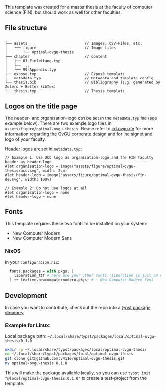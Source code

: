 This template was created for a master thesis at the faculty of computer science (FIN), but should work as well for other faculties.

## File structure
```
.
├── assets                          // Images, CSV-Files, etc. 
│   └── figure                      // Image files
│       └── optimal-ovgu-thesis    
├── chapter                         // Content
│   ├── 01-Einleitung.typ
│   ├── ...
│   └── 99-Appendix.typ
├── expose.typ                      // Exposé template
├── metadata.typ                    // Metadata and template config
├── thesis.bib                      // Bibliography (e.g. generated by Zotero + Better BibTex)
└── thesis.typ                      // Thesis template
```

## Logos on the title page
The header- and organisation-logo can be set in the `metadata.typ` file (see example below). There are two example logo files in `assets/figure/optimal-ovgu-thesis`. Please refer to [cd.ovgu.de](https://www.cd.ovgu.de/Fakult%C3%A4ten.html) for more information regarding the OvGU corporate design and for the signet and logo of your faculty.

Header logos are set in `metadata.typ`:
```typ
// Example 1: Use UCC logo as organisation-logo and the FIN faculty header as header-logo
#let organisation-logo = image("assets/figure/optimal-ovgu-thesis/ucc.svg", width: 2cm)
#let header-logo = image("assets/figure/optimal-ovgu-thesis/fin-de.svg", width: 100%)

// Example 2: Do not use logos at all
#let organisation-logo = none
#let header-logo = none
```

## Fonts
This template requires these two fonts to be installed on your system:
- New Computer Modern
- New Computer Modern Sans

### NixOS
In your `configuration.nix`:
```nix
  fonts.packages = with pkgs; [
    liberation_ttf # here are your other fonts (liberation is just an example)
  ] ++ texlive.newcomputermodern.pkgs; # ← New Computer Modern font
```

## Development
In case you want to contribute, check out the repo into a [typst package directory](https://github.com/typst/packages?tab=readme-ov-file#local-packages) 

### Example for Linux:
Local package path: `~/.local/share/typst/packages/local/optimal-ovgu-thesis/0.1.0`

```sh
mkdir -p ~/.local/share/typst/packages/local/optimal-ovgu-thesis
cd ~/.local/share/typst/packages/local/optimal-ovgu-thesis
git clone git@github.com:v411e/optimal-ovgu-thesis.git
mv optimal-ovgu-thesis 0.1.0
```

This will make the package available locally, so you can use `typst init "@local/optimal-ovgu-thesis:0.1.0"` to create a test-project from the template.
